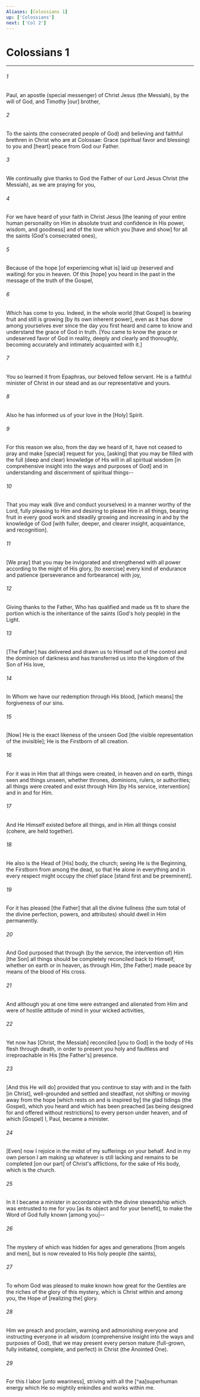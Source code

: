 ```yaml
---
Aliases: [Colossians 1]
up: ['Colossians']
next: ['Col 2']
---
```

# Colossians 1

***


###### 1 


Paul, an apostle (special messenger) of Christ Jesus (the Messiah), by the will of God, and Timothy [our] brother, 


###### 2 


To the saints (the consecrated people of God) and believing and faithful brethren in Christ who are at Colossae: Grace (spiritual favor and blessing) to you and [heart] peace from God our Father. 


###### 3 


We continually give thanks to God the Father of our Lord Jesus Christ (the Messiah), as we are praying for you, 


###### 4 


For we have heard of your faith in Christ Jesus [the leaning of your entire human personality on Him in absolute trust and confidence in His power, wisdom, and goodness] and of the love which you [have and show] for all the saints (God's consecrated ones), 


###### 5 


Because of the hope [of experiencing what is] laid up (reserved and waiting) for you in heaven. Of this [hope] you heard in the past in the message of the truth of the Gospel, 


###### 6 


Which has come to you. Indeed, in the whole world [that Gospel] is bearing fruit and still is growing [by its own inherent power], even as it has done among yourselves ever since the day you first heard and came to know and understand the grace of God in truth. [You came to know the grace or undeserved favor of God in reality, deeply and clearly and thoroughly, becoming accurately and intimately acquainted with it.] 


###### 7 


You so learned it from Epaphras, our beloved fellow servant. He is a faithful minister of Christ in our stead and as our representative and yours. 


###### 8 


Also he has informed us of your love in the [Holy] Spirit. 


###### 9 


For this reason we also, from the day we heard of it, have not ceased to pray and make [special] request for you, [asking] that you may be filled with the full (deep and clear) knowledge of His will in all spiritual wisdom [in comprehensive insight into the ways and purposes of God] and in understanding and discernment of spiritual things-- 


###### 10 


That you may walk (live and conduct yourselves) in a manner worthy of the Lord, fully pleasing to Him and desiring to please Him in all things, bearing fruit in every good work and steadily growing and increasing in and by the knowledge of God [with fuller, deeper, and clearer insight, acquaintance, and recognition]. 


###### 11 


[We pray] that you may be invigorated and strengthened with all power according to the might of His glory, [to exercise] every kind of endurance and patience (perseverance and forbearance) with joy, 


###### 12 


Giving thanks to the Father, Who has qualified and made us fit to share the portion which is the inheritance of the saints (God's holy people) in the Light. 


###### 13 


[The Father] has delivered and drawn us to Himself out of the control and the dominion of darkness and has transferred us into the kingdom of the Son of His love, 


###### 14 


In Whom we have our redemption through His blood, [which means] the forgiveness of our sins. 


###### 15 


[Now] He is the exact likeness of the unseen God [the visible representation of the invisible]; He is the Firstborn of all creation. 


###### 16 


For it was in Him that all things were created, in heaven and on earth, things seen and things unseen, whether thrones, dominions, rulers, or authorities; all things were created and exist through Him [by His service, intervention] and in and for Him. 


###### 17 


And He Himself existed before all things, and in Him all things consist (cohere, are held together). 


###### 18 


He also is the Head of [His] body, the church; seeing He is the Beginning, the Firstborn from among the dead, so that He alone in everything and in every respect might occupy the chief place [stand first and be preeminent]. 


###### 19 


For it has pleased [the Father] that all the divine fullness (the sum total of the divine perfection, powers, and attributes) should dwell in Him permanently. 


###### 20 


And God purposed that through (by the service, the intervention of) Him [the Son] all things should be completely reconciled back to Himself, whether on earth or in heaven, as through Him, [the Father] made peace by means of the blood of His cross. 


###### 21 


And although you at one time were estranged and alienated from Him and were of hostile attitude of mind in your wicked activities, 


###### 22 


Yet now has [Christ, the Messiah] reconciled [you to God] in the body of His flesh through death, in order to present you holy and faultless and irreproachable in His [the Father's] presence. 


###### 23 


[And this He will do] provided that you continue to stay with and in the faith [in Christ], well-grounded and settled and steadfast, not shifting or moving away from the hope [which rests on and is inspired by] the glad tidings (the Gospel), which you heard and which has been preached [as being designed for and offered without restrictions] to every person under heaven, and of which [Gospel] I, Paul, became a minister. 


###### 24 


[Even] now I rejoice in the midst of my sufferings on your behalf. And in my own person I am making up whatever is still lacking and remains to be completed [on our part] of Christ's afflictions, for the sake of His body, which is the church. 


###### 25 


In it I became a minister in accordance with the divine stewardship which was entrusted to me for you [as its object and for your benefit], to make the Word of God fully known [among you]-- 


###### 26 


The mystery of which was hidden for ages and generations [from angels and men], but is now revealed to His holy people (the saints), 


###### 27 


To whom God was pleased to make known how great for the Gentiles are the riches of the glory of this mystery, which is Christ within and among you, the Hope of [realizing the] glory. 


###### 28 


Him we preach and proclaim, warning and admonishing everyone and instructing everyone in all wisdom (comprehensive insight into the ways and purposes of God), that we may present every person mature (full-grown, fully initiated, complete, and perfect) in Christ (the Anointed One). 


###### 29 


For this I labor [unto weariness], striving with all the [^aa]superhuman energy which He so mightily enkindles and works within me.
